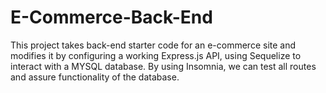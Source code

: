 # E-Commerce-Back-End
This project takes back-end starter code for an e-commerce site and modifies it by configuring a working Express.js API, using Sequelize to interact with a MYSQL database. By using Insomnia, we can test all routes and assure functionality of the database.
